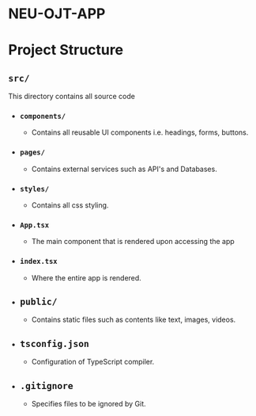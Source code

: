 # NEU-OJT-APP

# Project Structure

## `src/`
This directory contains all source code

- ### `components/`
    - Contains all reusable UI components i.e. headings, forms, buttons.

- ### `pages/`
    - Contains external services such as API's and Databases.

- ### `styles/`
    - Contains all css styling.

- ### `App.tsx`
    - The main component that is rendered upon accessing the app

- ### `index.tsx`
    - Where the entire app is rendered.

- ## `public/`
    - Contains static files such as contents like text, images, videos.

- ## `tsconfig.json`
    - Configuration of TypeScript compiler.

- ## `.gitignore`
    - Specifies files to be ignored by Git.
